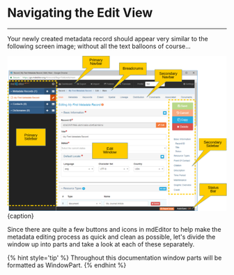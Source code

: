 # Navigating the Edit View
---
Your newly created metadata record should appear very similar to the following screen image; without all the text balloons of course...

![The Edit View of a metadata record](/assets/get-started/orientation-main-window.png){caption}

Since there are quite a few buttons and icons in mdEditor to help make the metadata editing process as quick and clean as possible, let's divide the window up into parts and take a look at each of these separately.  

{% hint style='tip' %}
  Throughout this documentation window parts will be formatted as <span class="md-window">WindowPart</span>.
{% endhint %}
